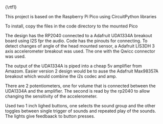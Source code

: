 {\rtf1}

This project is based on the Raspberry Pi Pico using CircuitPython libraries

To install, copy the files in the code directory to the mounted Pico 


The design has the RP2040 connected to a Adafruit UDA1334A breakout board using I2S fpr the audio. Code has the pinouts for connecting.
To detect changes of angle of the head mounted sensor, a Adafruit LIS3DH 3 axis accelerometer breakout was used. The one with the Qwicc connector was used.

The output of the UDA1334A is piped into a cheap 5v amplifier from Amazom. Easier version 2 design would be to ause the Adafruit Max98357A breakout which would combine the i2s codec and amp.

There are 2 potentiometers, one for volume that is connected between the UDA1334A and the amplifier. The second is read by the rp2040 to allow changing the sensitivity of the accelerometer.

Used two 1 inch lighed buttons, one selects the sound group and the other toggles between single trigger of sounds and repeated play of the sounds. The lights give feedbaack to button presses.